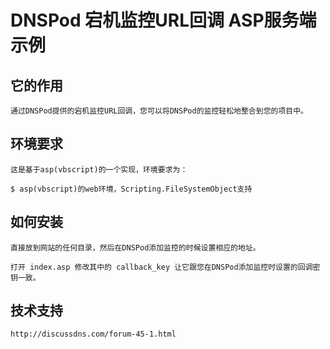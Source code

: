 # DNSPod 宕机监控URL回调 ASP服务端 示例

## 它的作用

    通过DNSPod提供的宕机监控URL回调，您可以将DNSPod的监控轻松地整合到您的项目中。

## 环境要求

    这是基于asp(vbscript)的一个实现，环境要求为：

    $ asp(vbscript)的web环境，Scripting.FileSystemObject支持

## 如何安装

    直接放到网站的任何目录，然后在DNSPod添加监控的时候设置相应的地址。
    
    打开 index.asp 修改其中的 callback_key 让它跟您在DNSPod添加监控时设置的回调密钥一致。

## 技术支持

    http://discussdns.com/forum-45-1.html
    
